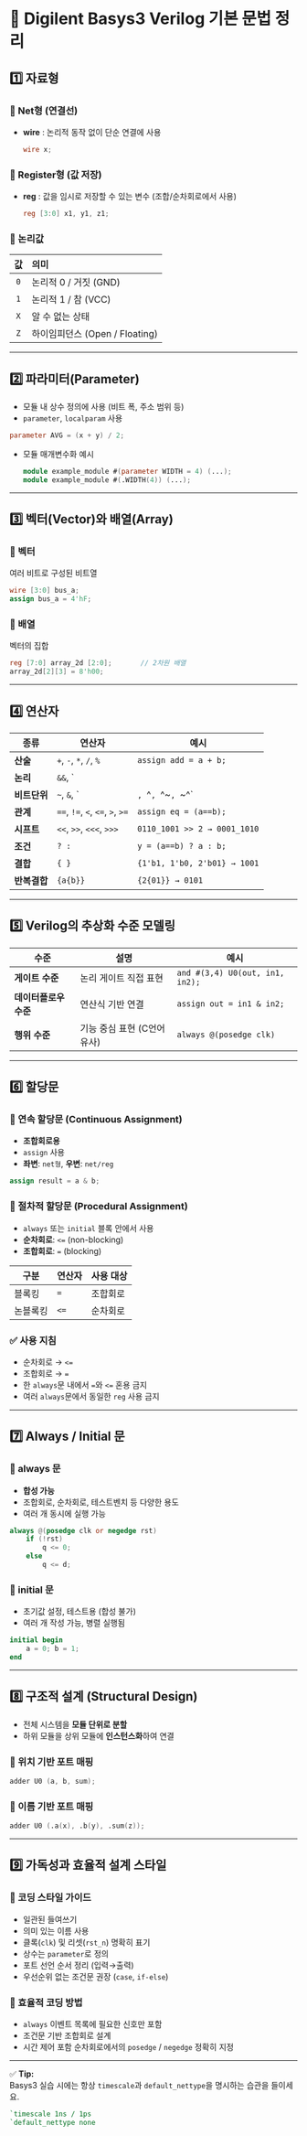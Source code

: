# 🧩 Digilent Basys3 Verilog 기본 문법 정리

## 1️⃣ 자료형

### 📘 Net형 (연결선)
- **wire** : 논리적 동작 없이 단순 연결에 사용  
  ```verilog
  wire x;
  ```

### 📘 Register형 (값 저장)
- **reg** : 값을 임시로 저장할 수 있는 변수 (조합/순차회로에서 사용)  
  ```verilog
  reg [3:0] x1, y1, z1;
  ```

### 📘 논리값
| 값 | 의미 |
|:--:|:--|
| `0` | 논리적 0 / 거짓 (GND) |
| `1` | 논리적 1 / 참 (VCC) |
| `X` | 알 수 없는 상태 |
| `Z` | 하이임피던스 (Open / Floating) |

---

## 2️⃣ 파라미터(Parameter)

- 모듈 내 상수 정의에 사용 (비트 폭, 주소 범위 등)
- `parameter`, `localparam` 사용

```verilog
parameter AVG = (x + y) / 2;
```

- 모듈 매개변수화 예시
  ```verilog
  module example_module #(parameter WIDTH = 4) (...);
  module example_module #(.WIDTH(4)) (...);
  ```

---

## 3️⃣ 벡터(Vector)와 배열(Array)

### 📘 벡터
여러 비트로 구성된 비트열

```verilog
wire [3:0] bus_a;
assign bus_a = 4'hF;
```

### 📘 배열
벡터의 집합

```verilog
reg [7:0] array_2d [2:0];       // 2차원 배열
array_2d[2][3] = 8'h00;
```

---

## 4️⃣ 연산자

| 종류 | 연산자 | 예시 |
|------|---------|------|
| **산술** | `+`, `-`, `*`, `/`, `%` | `assign add = a + b;` |
| **논리** | `&&`, `||`, `!` | `if (a && b)` |
| **비트단위** | `~`, `&`, `|`, `^`, `^~`, `~^` | `(1011) ^ (0011) → (1000)` |
| **관계** | `==`, `!=`, `<`, `<=`, `>`, `>=` | `assign eq = (a==b);` |
| **시프트** | `<<`, `>>`, `<<<`, `>>>` | `0110_1001 >> 2 → 0001_1010` |
| **조건** | `? :` | `y = (a==b) ? a : b;` |
| **결합** | `{ }` | `{1'b1, 1'b0, 2'b01} → 1001` |
| **반복결합** | `{a{b}}` | `{2{01}} → 0101` |

---

## 5️⃣ Verilog의 추상화 수준 모델링

| 수준 | 설명 | 예시 |
|------|------|------|
| **게이트 수준** | 논리 게이트 직접 표현 | `and #(3,4) U0(out, in1, in2);` |
| **데이터플로우 수준** | 연산식 기반 연결 | `assign out = in1 & in2;` |
| **행위 수준** | 기능 중심 표현 (C언어 유사) | `always @(posedge clk)` |

---

## 6️⃣ 할당문

### 📘 연속 할당문 (Continuous Assignment)
- **조합회로용**
- `assign` 사용
- **좌변**: `net형`, **우변**: `net/reg`

```verilog
assign result = a & b;
```

### 📘 절차적 할당문 (Procedural Assignment)
- `always` 또는 `initial` 블록 안에서 사용
- **순차회로**: `<=` (non-blocking)
- **조합회로**: `=` (blocking)

| 구분 | 연산자 | 사용 대상 |
|------|--------|------------|
| 블록킹 | `=` | 조합회로 |
| 논블록킹 | `<=` | 순차회로 |

### ✅ 사용 지침
- 순차회로 → `<=`  
- 조합회로 → `=`  
- 한 `always`문 내에서 `=`와 `<=` 혼용 금지  
- 여러 `always`문에서 동일한 `reg` 사용 금지

---

## 7️⃣ Always / Initial 문

### 📘 always 문
- **합성 가능**
- 조합회로, 순차회로, 테스트벤치 등 다양한 용도
- 여러 개 동시에 실행 가능

```verilog
always @(posedge clk or negedge rst)
    if (!rst)
        q <= 0;
    else
        q <= d;
```

### 📘 initial 문
- 초기값 설정, 테스트용 (합성 불가)
- 여러 개 작성 가능, 병렬 실행됨

```verilog
initial begin
    a = 0; b = 1;
end
```

---

## 8️⃣ 구조적 설계 (Structural Design)

- 전체 시스템을 **모듈 단위로 분할**  
- 하위 모듈을 상위 모듈에 **인스턴스화**하여 연결

### 📘 위치 기반 포트 매핑
```verilog
adder U0 (a, b, sum);
```

### 📘 이름 기반 포트 매핑
```verilog
adder U0 (.a(x), .b(y), .sum(z));
```

---

## 9️⃣ 가독성과 효율적 설계 스타일

### 📘 코딩 스타일 가이드
- 일관된 들여쓰기
- 의미 있는 이름 사용
- 클록(`clk`) 및 리셋(`rst_n`) 명확히 표기
- 상수는 `parameter`로 정의
- 포트 선언 순서 정리 (입력→출력)
- 우선순위 없는 조건문 권장 (`case`, `if-else`)

### 📘 효율적 코딩 방법
- `always` 이벤트 목록에 필요한 신호만 포함
- 조건문 기반 조합회로 설계
- 시간 제어 포함 순차회로에서의 `posedge` / `negedge` 정확히 지정

---

✅ **Tip:**  
Basys3 실습 시에는 항상 `timescale`과 `default_nettype`을 명시하는 습관을 들이세요.

```verilog
`timescale 1ns / 1ps
`default_nettype none
```
